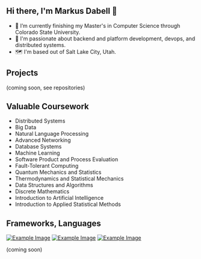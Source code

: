 ## Hi there, I'm Markus Dabell 👋

- 🔭 I’m currently finishing my Master's in Computer Science through Colorado State University.
- 🌱 I'm passionate about backend and platform development, devops, and distributed systems. 
- 🗺️ I'm based out of Salt Lake City, Utah.

## Projects

(coming soon, see repositories)


## Valuable Coursework

- Distributed Systems
- Big Data
- Natural Language Processing
- Advanced Networking
- Database Systems
- Machine Learning
- Software Product and Process Evaluation
- Fault-Tolerant Computing
- Quantum Mechanics and Statistics
- Thermodynamics and Statistical Mechanics
- Data Structures and Algorithms
- Discrete Mathematics
- Introduction to Artificial Intelligence
- Introduction to Applied Statistical Methods

## Frameworks, Languages


[![Example Image](https://upload.wikimedia.org/wikipedia/commons/0/0e/Hadoop_logo.svg)](https://hadoop.apache.org/)
[![Example Image](https://upload.wikimedia.org/wikipedia/commons/0/0a/Apache_kafka-icon.svg)](https://kafka.apache.org/)
[![Example Image](https://icon2.cleanpng.com/20180830/ful/kisspng-amazon-com-logo-brand-aws-turkey-symbol-flysteadi-home-5b88af52871796.7647579515356844345533.jpg)](https://aws.amazon.com/free/?gclid=CjwKCAjwydSzBhBOEiwAj0XN4DrT8XFXD5d-tgkHUqeT4AoV_SDpZUPEh7qe9P__hHlFLFX-MUBVDBoCSKwQAvD_BwE&trk=6a4c3e9d-cdc9-4e25-8dd9-2bd8d15afbca&sc_channel=ps&ef_id=CjwKCAjwydSzBhBOEiwAj0XN4DrT8XFXD5d-tgkHUqeT4AoV_SDpZUPEh7qe9P__hHlFLFX-MUBVDBoCSKwQAvD_BwE:G:s&s_kwcid=AL!4422!3!651751059783!e!!g!!aws!19852662197!145019195897&all-free-tier.sort-by=item.additionalFields.SortRank&all-free-tier.sort-order=asc&awsf.Free%20Tier%20Types=*all&awsf.Free%20Tier%20Categories=*all)



(coming soon)




